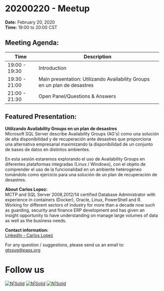 # 20200220 - Meetup

**Date:** February 20, 2020\
**Time:** 19:00 to 20:00 CST 

## Meeting Agenda:
Time | Description
--- | ---
19:00 - 19:30 | Introduction
19:30 - 21:00 | Main presentation: Utilizando Availability Groups en un plan de desastres
21:00 - 21:30 | Open Panel/Questions & Answers

## Featured Presentation:
**Utilizando Availability Groups en un plan de desastres**\
Microsoft SQL Server describe Availability Groups (AG's) como una solución de alta disponibilidad y de recuperación ante desastres que proporciona una alternativa empresarial maximizando la disponibilidad de un conjunto de bases de datos en distintos ambientes.

En esta sesión estaremos explorando el uso de Availability Groups en diferentes plataformas integradas (Linux / Windows), con el objeto de comprender el uso de la funcionalidad en un ambiente heterogéneo tomándolo como ejercicio para una solución de un plan de recuperación de desastres.

**About Carlos Lopez:**\
MCTP and SQL Server 2008,2012/14 certified Database Administrator with experience in containers (Docker), Oracle, Linux, PowerShell and R. Working for different sectors of industry for more than a decade now such as guarding, security and finance ERP development and has given an insight opportunity to have understanding on manage large volumes of data as well as the business needs. 

**Contact information:**  
[LinkedIn - Carlos Lopez]

For any question / suggestions, please send us an email to:
gtssug@pass.org

# Follow us
[![N|Solid](http://dbamastery.com/wp-content/uploads/2018/08/if_browser_1055104.png)](http://gtssug.pass.org/) [![N|Solid](http://dbamastery.com/wp-content/uploads/2018/08/if_twitter_circle_color_107170.png)](https://twitter.com/gtssug) [![N|Solid](http://dbamastery.com/wp-content/uploads/2018/08/if_github_circle_black_107161.png)](https://github.com/GTSSUG)

[LinkedIn - Carlos Lopez]: <https://www.linkedin.com/in/carlos-lopez-taks/>
